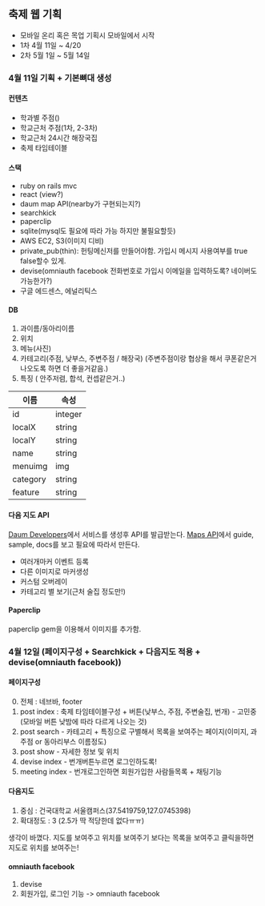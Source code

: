 ## 축제 웹 기획
- 모바일 온리 혹은 목업 기획시 모바일에서 시작
- 1차 4월 11일 ~ 4/20
- 2차 5월 1일 ~ 5월 14일


### 4월 11일 기획 + 기본뼈대 생성

#### 컨텐츠
- 학과별 주점()
- 학교근처 주점(1차, 2-3차)
- 학교근처 24시간 해장국집
- 축제 타임테이블

#### 스택
- ruby on rails mvc
- react (view?)
- daum map API(nearby가 구현되는지?)
- searchkick
- paperclip
- sqlite(mysql도 필요에 따라 가능 하지만 불필요할듯)
- AWS EC2, S3(이미지 디비)
- private_pub(thin): 헌팅메신저를 만들어야함. 가입시 메시지 사용여부를 true false할수 있게.
- devise(omniauth facebook 전화번호로 가입시 이메일을 입력하도록? 네이버도 가능한가?)
- 구글 에드센스, 에널리틱스

#### DB

1. 과이름/동아리이름
2. 위치
3. 메뉴(사진)
4. 카테고리(주점, 낮부스, 주변주점 / 해장국)
(주변주점이랑 협상을 해서 쿠폰같은거 나오도록 하면 더 좋을거같음.)
5. 특징 ( 안주저렴, 합석, 컨셉같은거..)

| 이름 | 속성 |
|--------|--------|
|id|integer|
|localX|string|
|localY|string|
|name|string|
|menuimg|img|
|category|string|
|feature|string|

#### 다음 지도 API

[Daum Developers](https://developers.daum.net/)에서 서비스를 생성후 API를 발급받는다.
[Maps API](http://apis.map.daum.net/web/guide/)에서 guide, sample, docs를 보고 필요에 따라서 만든다.

- 여러개마커 이벤트 등록
- 다른 이미지로 마커생성
- 커스텀 오버레이
- 카테고리 별 보기(근처 술집 정도만!)

#### Paperclip

paperclip gem을 이용해서 이미지를 추가함.

### 4월 12일 (페이지구성 + Searchkick + 다음지도 적용 + devise(omniauth facebook))

#### 페이지구성

0. 전체 : 네브바, footer
1. post index : 축제 타임테이블구성 + 버튼(낮부스, 주점, 주변술집, 번개) - 고민중(모바일 버튼 낮밤에 따라 다르게 나오는 것)
2. post search - 카테고리 + 특징으로 구별해서 목록을 보여주는 페이지(이미지, 과주점 or 동아리부스 이름정도)
3. post show - 자세한 정보 및 위치
4. devise index - 번개버튼누르면 로그인하도록!
5. meeting index - 번개로그인하면 회원가입한 사람들목록 + 채팅기능

#### 다음지도

1. 중심 : 건국대학교 서울캠퍼스(37.5419759,127.0745398)
2. 확대정도 : 3 (2.5가 딱 적당한데 없다ㅠㅠ)

생각이 바꼈다. 지도를 보여주고 위치를 보여주기 보다는 목록을 보여주고 클릭을하면 지도로 위치를 보여주는!

#### omniauth facebook

1. devise
2. 회원가입, 로그인 기능 -> omniauth facebook